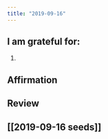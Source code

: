 ```yaml
---
title: "2019-09-16"
---
```

## I am grateful for:
1. 

## Affirmation

## Review



## [[2019-09-16 seeds]]
